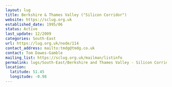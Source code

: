 ```yaml
---
layout: lug
title: Berkshire & Thames Valley ("Silicon Corridor")
website: https://sclug.org.uk
established_date: 1995/06
status: Active
last_update: 12/2009
categories: South-East
url: https://lug.org.uk/node/114
contact_address: mailto:tmdg@tmdg.co.uk
contact: Tom Dawes-Gamble
mailing_list: https://sclug.org.uk/mailman/listinfo
permalink: lugs/South-East/Berkshire and Thames Valley - Silicon Corridor/
location:
  latitude: 51.45
  longitude: -0.98
---
```

